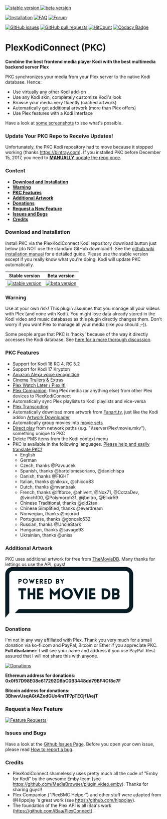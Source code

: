 [![stable version](https://img.shields.io/badge/stable_version-2.4.11-blue.svg?maxAge=60&style=flat) ](https://github.com/croneter/binary_repo/raw/master/stable/repository.plexkodiconnect/repository.plexkodiconnect-1.0.2.zip) 
[![beta version](https://img.shields.io/badge/beta_version-2.5.20-red.svg?maxAge=60&style=flat) ](https://github.com/croneter/binary_repo/raw/master/beta/repository.plexkodiconnectbeta/repository.plexkodiconnectbeta-1.0.2.zip)

[![Installation](https://img.shields.io/badge/wiki-installation-brightgreen.svg?maxAge=60&style=flat)](https://github.com/croneter/PlexKodiConnect/wiki/Installation)
[![FAQ](https://img.shields.io/badge/wiki-FAQ-brightgreen.svg?maxAge=60&style=flat)](https://github.com/croneter/PlexKodiConnect/wiki/faq)
[![Forum](https://img.shields.io/badge/forum-plex-orange.svg?maxAge=60&style=flat)](https://forums.plex.tv/discussion/210023/plexkodiconnect-let-kodi-talk-to-your-plex)

[![GitHub issues](https://img.shields.io/github/issues/croneter/PlexKodiConnect.svg?maxAge=60&style=flat)](https://github.com/croneter/PlexKodiConnect/issues) [![GitHub pull requests](https://img.shields.io/github/issues-pr/croneter/PlexKodiConnect.svg?maxAge=60&style=flat)](https://github.com/croneter/PlexKodiConnect/pulls) [![HitCount](http://hits.dwyl.io/croneter/PlexKodiConnect.svg)](http://hits.dwyl.io/croneter/PlexKodiConnect) [![Codacy Badge](https://api.codacy.com/project/badge/Grade/a66870f19ced4fb98f94d9fd56e34e87)](https://www.codacy.com/app/croneter/PlexKodiConnect?utm_source=github.com&amp;utm_medium=referral&amp;utm_content=croneter/PlexKodiConnect&amp;utm_campaign=Badge_Grade)


# PlexKodiConnect (PKC)
**Combine the best frontend media player Kodi with the best multimedia backend server Plex**

PKC synchronizes your media from your Plex server to the native Kodi database. Hence:
- Use virtually any other Kodi add-on
- Use any Kodi skin, completely customize Kodi's look
- Browse your media very fluently (cached artwork)
- Automatically get additional artwork (more than Plex offers)
- Use Plex features with a Kodi interface

Have a look at [some screenshots](https://github.com/croneter/PlexKodiConnect/wiki/Some-PKC-Screenshots) to see what's possible. 

### Update Your PKC Repo to Receive Updates!

Unfortunately, the PKC Kodi repository had to move because it stopped working (thanks https://bintray.com). If you installed PKC before December 15, 2017, you need to [**MANUALLY** update the repo once](https://github.com/croneter/PlexKodiConnect/wiki/Update-PKC-Repository).

### Content
* [**Download and Installation**](#download-and-installation)
* [**Warning**](#warning)
* [**PKC Features**](#pkc-features)
* [**Additional Artwork**](#additional-artwork)
* [**Donations**](#donations)
* [**Request a New Feature**](#request-a-new-feature)
* [**Issues and Bugs**](#issues-and-bugs)
* [**Credits**](#credits)

### Download and Installation

Install PKC via the PlexKodiConnect Kodi repository download button just below (do NOT use the standard GitHub download!). See the [github wiki installation manual](https://github.com/croneter/PlexKodiConnect/wiki/Installation) for a detailed guide. Please use the stable version except if you really know what you're doing. Kodi will update PKC automatically. 

| Stable version | Beta version |
|----------------|--------------|
| [![stable version](https://img.shields.io/badge/stable_version-latest-blue.svg?maxAge=60&style=flat) ](https://github.com/croneter/binary_repo/raw/master/stable/repository.plexkodiconnect/repository.plexkodiconnect-1.0.2.zip)  | [![beta version](https://img.shields.io/badge/beta_version-latest-red.svg?maxAge=60&style=flat) ](https://github.com/croneter/binary_repo/raw/master/beta/repository.plexkodiconnectbeta/repository.plexkodiconnectbeta-1.0.2.zip) |

### Warning
Use at your own risk! This plugin assumes that you manage all your videos with Plex (and none with Kodi). You might lose data already stored in the Kodi video and music databases as this plugin directly changes them. Don't worry if you want Plex to manage all your media (like you should ;-)). 

Some people argue that PKC is 'hacky' because of the way it directly accesses the Kodi database. See [here for a more thorough discussion](https://github.com/croneter/PlexKodiConnect/wiki/Is-PKC-'hacky'%3F). 

### PKC Features

- Support for Kodi 18 RC 4, RC 5.2
- Support for Kodi 17 Krypton
- [Amazon Alexa voice recognition](https://www.plex.tv/apps/streaming-devices/amazon-alexa)
- [Cinema Trailers & Extras](https://support.plex.tv/articles/202934883-cinema-trailers-extras/)
- [Plex Watch Later / Plex It!](https://support.plex.tv/hc/en-us/sections/200211783-Plex-It-)
- [Plex Companion](https://support.plex.tv/hc/en-us/sections/200276908-Plex-Companion): fling Plex media (or anything else) from other Plex devices to PlexKodiConnect
- Automatically sync Plex playlists to Kodi playlists and vice-versa
- [Plex Transcoding](https://support.plex.tv/hc/en-us/articles/200250377-Transcoding-Media)
- Automatically download more artwork from [Fanart.tv](https://fanart.tv/), just like the Kodi addon [Artwork Downloader](http://kodi.wiki/view/Add-on:Artwork_Downloader)
- Automatically group movies into [movie sets](http://kodi.wiki/view/movie_sets)
- [Direct play](https://github.com/croneter/PlexKodiConnect/wiki/Direct-Play) from network paths (e.g. "\\\\server\\Plex\\movie.mkv"), something unique to PKC
- Delete PMS items from the Kodi context menu
- PKC is available in the following languages. [Please help and easily translate PKC!](https://www.transifex.com/croneter/pkc)
    + English
    + German
    + Czech, thanks @Pavuucek
    + Spanish, thanks @bartolomesoriano, @danichispa 
    + Danish, thanks @FIGHT
    + Italian, thanks @nikkux, @chicco83
    + Dutch, thanks @mvanbaak
    + French, thanks @lflforce, @ahivert, @Nox71, @CotzaDev, @vinch100, @Polymorph31, @jbnitro, @Elixir59 
    + Chinese Traditional, thanks @old2tan
    + Chinese Simplified, thanks @everdream
    + Norwegian, thanks @mjorud
    + Portuguese, thanks @goncalo532 
    + Russian, thanks @UncleStark
    + Hungarian, thanks @savage93
    + Ukrainian, thanks @uniss

### Additional Artwork
PKC uses additional artwork for free from [TheMovieDB](https://www.themoviedb.org). Many thanks for lettings us use the API, guys!
[![Logo of TheMovieDB](themoviedb.png)](https://www.themoviedb.org)

### Donations
I'm not in any way affiliated with Plex. Thank you very much for a small donation via ko-fi.com and PayPal, Bitcoin or Ether if you appreciate PKC.  
**Full disclaimer:** I will see your name and address if you use PayPal. Rest assured that I will not share this with anyone. 

[![Donations](https://az743702.vo.msecnd.net/cdn/kofi1.png?v=a)](https://ko-fi.com/A8182EB)
    
**Ethereum address for donations:    
0x0f57D98E08e617292D8bC0B3448dd79BF4Cf8e7F**

**Bitcoin address for donations:    
3BhwvUsqAGtAZodGUx4mTP7pTECjf1AejT**


### Request a New Feature

[![Feature Requests](http://feathub.com/croneter/PlexKodiConnect?format=svg)](http://feathub.com/croneter/PlexKodiConnect)

### Issues and Bugs

Have a look at the [Github Issues Page](https://github.com/croneter/PlexKodiConnect/issues). Before you open your own issue, please read [How to report a bug](https://github.com/croneter/PlexKodiConnect/wiki/How-to-Report-A-Bug).


### Credits

- PlexKodiConnect shamelessly uses pretty much all the code of "Emby for Kodi" by the awesome Emby team (see https://github.com/MediaBrowser/plugin.video.emby). Thanks for sharing guys!!
- Plex Companion ("PlexBMC Helper") and other stuff were adapted from @Hippojay 's great work (see https://github.com/hippojay).
- The foundation of the Plex API is all iBaa's work (https://github.com/iBaa/PlexConnect).
